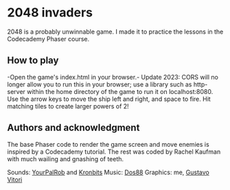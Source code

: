 # 2048 invaders

2048 is a probably unwinnable game.  I made it to practice the lessons in the Codecademy Phaser course.

## How to play

-Open the game's index.html in your browser.- Update 2023: CORS will no longer allow you to run this in your browser; use a library such as http-server within the home directory of the game to run it on localhost:8080. Use the arrow keys to move the ship left and right, and space to fire. Hit matching tiles to create larger powers of 2!

## Authors and acknowledgment

The base Phaser code to render the game screen and move enemies is inspired by a Codecademy tutorial. The rest was coded by Rachel Kaufman with much wailing and gnashing of teeth.

Sounds: [YourPalRob](https://yourpalrob.itch.io/) and [Kronbits](https://kronbits.itch.io/)
Music: [Dos88](https://dos88.itch.io/)
Graphics: me, [Gustavo Vitori](https://gvituri.itch.io/)